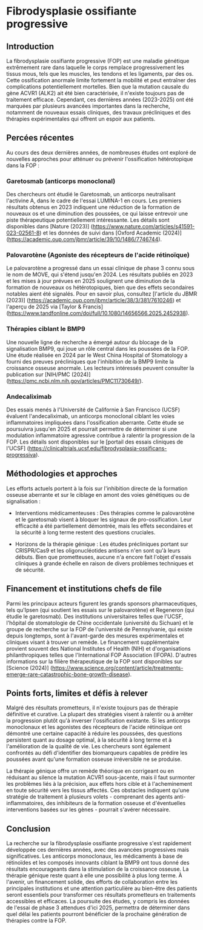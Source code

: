 # Fibrodysplasie ossifiante progressive

## Introduction
La fibrodysplasie ossifiante progressive (FOP) est une maladie génétique extrêmement rare dans laquelle le corps remplace progressivement les tissus mous, tels que les muscles, les tendons et les ligaments, par des os. Cette ossification anormale limite fortement la mobilité et peut entraîner des complications potentiellement mortelles. Bien que la mutation causale du gène ACVR1 (ALK2) ait été bien caractérisée, il n'existe toujours pas de traitement efficace. Cependant, ces dernières années (2023-2025) ont été marquées par plusieurs avancées importantes dans la recherche, notamment de nouveaux essais cliniques, des travaux précliniques et des thérapies expérimentales qui offrent un espoir aux patients.

## Percées récentes
Au cours des deux dernières années, de nombreuses études ont exploré de nouvelles approches pour atténuer ou prévenir l'ossification hétérotopique dans la FOP :

### Garetosmab (anticorps monoclonal)
Des chercheurs ont étudié le Garetosmab, un anticorps neutralisant l'activine A, dans le cadre de l'essai LUMINA-1 en cours. Les premiers résultats obtenus en 2023 indiquent une réduction de la formation de nouveaux os et une diminution des poussées, ce qui laisse entrevoir une piste thérapeutique potentiellement intéressante. Les détails sont disponibles dans [Nature (2023)] (https://www.nature.com/articles/s41591-023-02561-8) et les données de suivi dans [Oxford Academic (2024)] (https://academic.oup.com/jbmr/article/39/10/1486/7746744).

### Palovarotène (Agoniste des récepteurs de l'acide rétinoïque)
Le palovarotène a progressé dans un essai clinique de phase 3 connu sous le nom de MOVE, qui s'étend jusqu'en 2024. Les résultats publiés en 2023 et les mises à jour prévues en 2025 soulignent une diminution de la formation de nouveaux os hétérotopiques, bien que des effets secondaires notables aient été signalés. Pour en savoir plus, consultez [l'article du JBMR (2023)] (https://academic.oup.com/jbmr/article/38/3/381/7610246) et l'aperçu de 2025 via [Taylor &amp; Francis] (https://www.tandfonline.com/doi/full/10.1080/14656566.2025.2452938).

### Thérapies ciblant le BMP9
Une nouvelle ligne de recherche a émergé autour du blocage de la signalisation BMP9, qui joue un rôle central dans les poussées de la FOP. Une étude réalisée en 2024 par le West China Hospital of Stomatology a fourni des preuves précliniques que l'inhibition de la BMP9 limite la croissance osseuse anormale. Les lecteurs intéressés peuvent consulter la publication sur [NIH/PMC (2024)] (https://pmc.ncbi.nlm.nih.gov/articles/PMC11730649/).

### Andecaliximab
Des essais menés à l'Université de Californie à San Francisco (UCSF) évaluent l'andecaliximab, un anticorps monoclonal ciblant les voies inflammatoires impliquées dans l'ossification aberrante. Cette étude se poursuivra jusqu'en 2025 et pourrait permettre de déterminer si une modulation inflammatoire agressive contribue à ralentir la progression de la FOP. Les détails sont disponibles sur le [portail des essais cliniques de l'UCSF] (https://clinicaltrials.ucsf.edu/fibrodysplasia-ossificans-progressiva).

## Méthodologies et approches
Les efforts actuels portent à la fois sur l'inhibition directe de la formation osseuse aberrante et sur le ciblage en amont des voies génétiques ou de signalisation :

- Interventions médicamenteuses : Des thérapies comme le palovarotène et le garetosmab visent à bloquer les signaux de pro-ossification. Leur efficacité a été partiellement démontrée, mais les effets secondaires et la sécurité à long terme restent des questions cruciales.

- Horizons de la thérapie génique : Les études précliniques portant sur CRISPR/Cas9 et les oligonucléotides antisens n'en sont qu'à leurs débuts. Bien que prometteuses, aucune n'a encore fait l'objet d'essais cliniques à grande échelle en raison de divers problèmes techniques et de sécurité.

## Financement et institutions chefs de file
Parmi les principaux acteurs figurent les grands sponsors pharmaceutiques, tels qu'Ipsen (qui soutient les essais sur le palovarotène) et Regeneron (qui étudie le garetosmab). Des institutions universitaires telles que l'UCSF, l'hôpital de stomatologie de Chine occidentale (université du Sichuan) et le groupe de recherche sur la FOP de l'université de Pennsylvanie, qui existe depuis longtemps, sont à l'avant-garde des mesures expérimentales et cliniques visant à trouver un remède. Le financement supplémentaire provient souvent des National Institutes of Health (NIH) et d'organisations philanthropiques telles que l'International FOP Association (IFOPA). D'autres informations sur la filière thérapeutique de la FOP sont disponibles sur [Science (2024)] (https://www.science.org/content/article/treatments-emerge-rare-catastrophic-bone-growth-disease).

## Points forts, limites et défis à relever
Malgré des résultats prometteurs, il n'existe toujours pas de thérapie définitive et curative. La plupart des stratégies visent à ralentir ou à arrêter la progression plutôt qu'à inverser l'ossification existante. Si les anticorps monoclonaux et les agonistes des récepteurs de l'acide rétinoïque ont démontré une certaine capacité à réduire les poussées, des questions persistent quant au dosage optimal, à la sécurité à long terme et à l'amélioration de la qualité de vie. Les chercheurs sont également confrontés au défi d'identifier des biomarqueurs capables de prédire les poussées avant qu'une formation osseuse irréversible ne se produise.

La thérapie génique offre un remède théorique en corrigeant ou en réduisant au silence la mutation ACVR1 sous-jacente, mais il faut surmonter les problèmes liés à la précision, aux effets hors cible et à l'acheminement en toute sécurité vers les tissus affectés. Ces obstacles indiquent qu'une stratégie de traitement à plusieurs volets - comprenant des agents anti-inflammatoires, des inhibiteurs de la formation osseuse et d'éventuelles interventions basées sur les gènes - pourrait s'avérer nécessaire.

## Conclusion
La recherche sur la fibrodysplasie ossifiante progressive s'est rapidement développée ces dernières années, avec des avancées progressives mais significatives. Les anticorps monoclonaux, les médicaments à base de rétinoïdes et les composés innovants ciblant la BMP9 ont tous donné des résultats encourageants dans la stimulation de la croissance osseuse. La thérapie génique reste quant à elle une possibilité à plus long terme. À l'avenir, un financement solide, des efforts de collaboration entre les principales institutions et une attention particulière au bien-être des patients seront essentiels pour transformer ces résultats prometteurs en traitements accessibles et efficaces. La poursuite des études, y compris les données de l'essai de phase 3 attendues d'ici 2025, permettra de déterminer dans quel délai les patients pourront bénéficier de la prochaine génération de thérapies contre la FOP.

